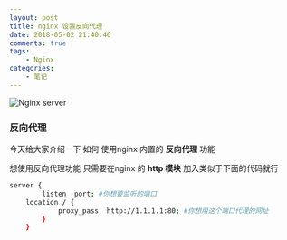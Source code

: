 ```yaml
---
layout: post
title: nginx 设置反向代理
date: 2018-05-02 21:40:46
comments: true
tags:
	- Nginx
categories:
	- 笔记
---
```


![Nginx server](https://ws1.sinaimg.cn/large/006tNbRwly1fwbmcaoxdxj30m80c60ts.jpg)

### 反向代理
今天给大家介绍一下 如何 使用nginx 内置的 **反向代理** 功能

<!-- more -->

想使用反向代理功能 只需要在nginx 的 **http 模块** 加入类似于下面的代码就行

```bash
server {
  		listen  port; #你想要监听的端口
	location / {
			proxy_pass  http://1.1.1.1:80; #你想用这个端口代理的网址
		}
	}	
```



